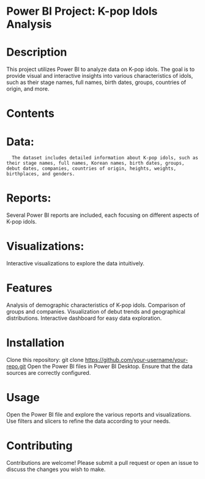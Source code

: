 # Power BI Project: K-pop Idols Analysis
# Description
This project utilizes Power BI to analyze data on K-pop idols. The goal is to provide visual and interactive insights into various characteristics of idols, such as their stage names, full names, birth dates, groups, countries of origin, and more.

# Contents
# Data: 
      The dataset includes detailed information about K-pop idols, such as their stage names, full names, Korean names, birth dates, groups, debut dates, companies, countries of origin, heights, weights, birthplaces, and genders.
# Reports: 
Several Power BI reports are included, each focusing on different aspects of K-pop idols.
# Visualizations: 
Interactive visualizations to explore the data intuitively.

# Features
Analysis of demographic characteristics of K-pop idols.
Comparison of groups and companies.
Visualization of debut trends and geographical distributions.
Interactive dashboard for easy data exploration.

# Installation
Clone this repository: git clone https://github.com/your-username/your-repo.git
Open the Power BI files in Power BI Desktop.
Ensure that the data sources are correctly configured.
# Usage
Open the Power BI file and explore the various reports and visualizations.
Use filters and slicers to refine the data according to your needs.
# Contributing
Contributions are welcome! Please submit a pull request or open an issue to discuss the changes you wish to make.



